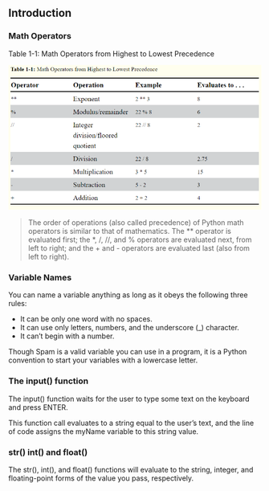 ## Introduction

### Math Operators

Table 1-1: Math Operators from Highest to Lowest Precedence

![math_operators](/automate_boring_stuff\images\table1_math_operators.png)

>The order of operations (also called precedence) of Python math operators is similar to that of mathematics. The ** operator is evaluated first; the *, /, //, and % operators are evaluated next, from left to right; and the + and - operators are evaluated last (also from left to right).

### Variable Names

You can name a variable anything as long as it obeys the following three rules:

* It can be only one word with no spaces.
* It can use only letters, numbers, and the underscore (_) character.
* It can’t begin with a number.

Though Spam is a valid variable you can use in a program, it is a Python convention to start your variables with a lowercase letter.

### The input() function

The input() function waits for the user to type some text on the keyboard and press ENTER.

This function call evaluates to a string equal to the user’s text, and the line of code assigns the myName variable to this string value.

### str() int() and float()

The str(), int(), and float() functions will evaluate to the string, integer, and floating-point forms of the value you pass, respectively.